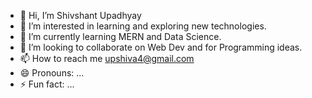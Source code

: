 - 👋 Hi, I’m Shivshant Upadhyay
- 👀 I’m interested in learning and exploring new technologies.
- 🌱 I’m currently learning MERN and Data Science.
- 💞️ I’m looking to collaborate on Web Dev and for Programming ideas.
- 📫 How to reach me upshiva4@gmail.com
- 😄 Pronouns: ...
- ⚡ Fun fact: ...

<!---
Shivshant1/Shivshant1 is a ✨ special ✨ repository because its `README.md` (this file) appears on your GitHub profile.
You can click the Preview link to take a look at your changes.
--->

